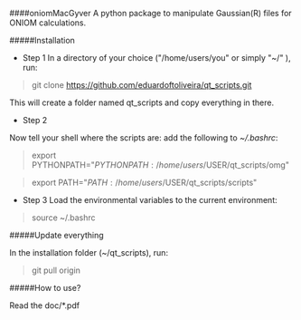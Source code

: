 
####oniomMacGyver
A python package to manipulate Gaussian(R) files for ONIOM calculations.


#####Installation

* Step 1
In a directory of your choice ("/home/users/you" or simply "~/" ), run:

> git clone https://github.com/eduardoftoliveira/qt_scripts.git

This will create a folder named qt_scripts and copy everything in there.

* Step 2

Now tell your shell where the scripts are: add the following to *~/.bashrc*:

> export PYTHONPATH="$PYTHONPATH:/home/users/$USER/qt_scripts/omg"

> export PATH="$PATH:/home/users/$USER/qt_scripts/scripts"

* Step 3
Load the environmental variables to the current environment:

> source ~/.bashrc


#####Update everything

In the installation folder (~/qt_scripts), run:

> git pull origin


#####How to use?

Read the doc/*.pdf

